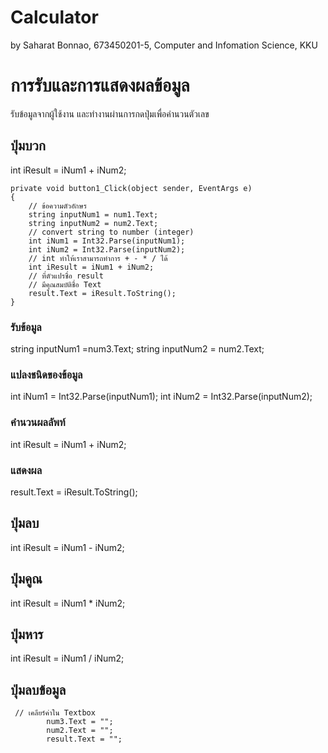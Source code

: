 # Calculator

by Saharat Bonnao,
673450201-5,
Computer and Infomation Science, KKU

# การรับและการแสดงผลข้อมูล

รับข้อมูลจากผู้ใช้งาน และทำงานผ่านการกดปุ่มเพื่อคำนวนตัวเลข

## ปุ่มบวก
int iResult = iNum1 + iNum2;
```
private void button1_Click(object sender, EventArgs e)
{
    // ข้อความตัวอักษร
    string inputNum1 = num1.Text;
    string inputNum2 = num2.Text;
    // convert string to number (integer)
    int iNum1 = Int32.Parse(inputNum1);
    int iNum2 = Int32.Parse(inputNum2);
    // int ทำให้เราสามารถทำการ + - * / ได้
    int iResult = iNum1 + iNum2;
    // ที่ตัวแปรชื่อ result
    // มีคุณสมบัติชื่อ Text
    result.Text = iResult.ToString();
}
```

### รับข้อมูล
string inputNum1 =num3.Text;
string inputNum2 = num2.Text;

### แปลงชนิดของข้อมูล
 int iNum1 = Int32.Parse(inputNum1);
 int iNum2 = Int32.Parse(inputNum2);

### คำนวนผลลัพท์
 int iResult = iNum1 + iNum2;
### แสดงผล
result.Text = iResult.ToString();
## ปุ่มลบ
int iResult = iNum1 - iNum2;
## ปุ่มคูณ
int iResult = iNum1 * iNum2;
## ปุ่มหาร
int iResult = iNum1 / iNum2;
## ปุ่มลบข้อมูล
     // เคลียร์ค่าใน Textbox
            num3.Text = "";
            num2.Text = "";
            result.Text = "";